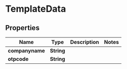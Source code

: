 
# TemplateData

## Properties
Name | Type | Description | Notes
------------ | ------------- | ------------- | -------------
**companyname** | **String** |  | 
**otpcode** | **String** |  | 



